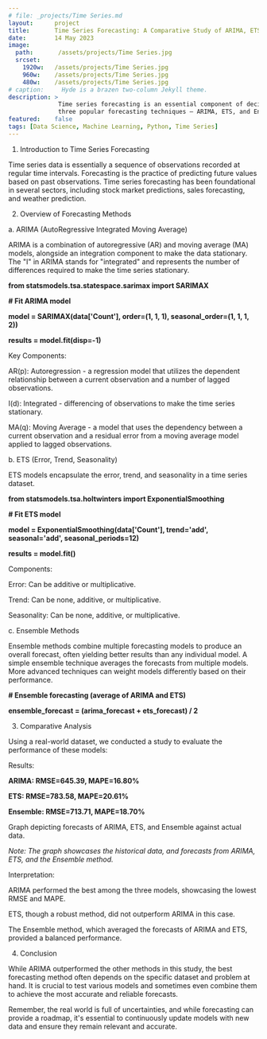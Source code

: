 ```yaml
---
# file: _projects/Time Series.md
layout:      project
title:       Time Series Forecasting: A Comparative Study of ARIMA, ETS, and Ensemble Methods*
date:        14 May 2023
image:
  path:       /assets/projects/Time Series.jpg
  srcset:
    1920w:   /assets/projects/Time Series.jpg
    960w:    /assets/projects/Time Series.jpg
    480w:    /assets/projects/Time Series.jpg
# caption:     Hyde is a brazen two-column Jekyll theme.
description: >
              Time series forecasting is an essential component of decision-making processes in various domains, ranging from finance and economics to healthcare and energy. In this article, we'll delve into 
              three popular forecasting techniques – ARIMA, ETS, and Ensemble methods – and evaluate their performance on a real-world dataset. 
featured:    false
tags: [Data Science, Machine Learning, Python, Time Series]
---
```




1. Introduction to Time Series Forecasting

Time series data is essentially a sequence of observations recorded at regular time intervals. Forecasting is the practice of predicting future values based on past observations. Time series forecasting has been foundational in several sectors, including stock market predictions, sales forecasting, and weather prediction.

2. Overview of Forecasting Methods

a. ARIMA (AutoRegressive Integrated Moving Average)

ARIMA is a combination of autoregressive (AR) and moving average (MA) models, alongside an integration component to make the data stationary. The "I" in ARIMA stands for "integrated" and represents the number of differences required to make the time series stationary.

**from statsmodels.tsa.statespace.sarimax import SARIMAX**

**# Fit ARIMA model**

**model = SARIMAX(data['Count'], order=(1, 1, 1), seasonal\_order=(1, 1, 1, 2))**

**results = model.fit(disp=-1)**

Key Components:

AR(p): Autoregression - a regression model that utilizes the dependent relationship between a current observation and a number of lagged observations.

I(d): Integrated - differencing of observations to make the time series stationary.

MA(q): Moving Average - a model that uses the dependency between a current observation and a residual error from a moving average model applied to lagged observations.

b. ETS (Error, Trend, Seasonality)

ETS models encapsulate the error, trend, and seasonality in a time series dataset.

**from statsmodels.tsa.holtwinters import ExponentialSmoothing**

**# Fit ETS model**

**model = ExponentialSmoothing(data['Count'], trend='add', seasonal='add', seasonal\_periods=12)**

**results = model.fit()**

Components:

Error: Can be additive or multiplicative.

Trend: Can be none, additive, or multiplicative.

Seasonality: Can be none, additive, or multiplicative.

c. Ensemble Methods

Ensemble methods combine multiple forecasting models to produce an overall forecast, often yielding better results than any individual model. A simple ensemble technique averages the forecasts from multiple models. More advanced techniques can weight models differently based on their performance.

**# Ensemble forecasting (average of ARIMA and ETS)**

**ensemble\_forecast = (arima\_forecast + ets\_forecast) / 2**

3. Comparative Analysis

Using a real-world dataset, we conducted a study to evaluate the performance of these models:

Results:

**ARIMA: RMSE=645.39, MAPE=16.80%**

**ETS: RMSE=783.58, MAPE=20.61%**

**Ensemble: RMSE=713.71, MAPE=18.70%**

Graph depicting forecasts of ARIMA, ETS, and Ensemble against actual data.

*Note: The graph showcases the historical data, and forecasts from ARIMA, ETS, and the Ensemble method.*

Interpretation:

ARIMA performed the best among the three models, showcasing the lowest RMSE and MAPE.

ETS, though a robust method, did not outperform ARIMA in this case.

The Ensemble method, which averaged the forecasts of ARIMA and ETS, provided a balanced performance.

4. Conclusion

While ARIMA outperformed the other methods in this study, the best forecasting method often depends on the specific dataset and problem at hand. It is crucial to test various models and sometimes even combine them to achieve the most accurate and reliable forecasts.

Remember, the real world is full of uncertainties, and while forecasting can provide a roadmap, it's essential to continuously update models with new data and ensure they remain relevant and accurate.
